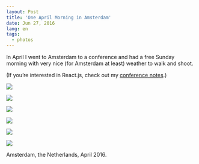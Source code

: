 ```yaml
---
layout: Post
title: 'One April Morning in Amsterdam'
date: Jun 27, 2016
lang: en
tags:
  - photos
---
```


In April I went to Amsterdam to a conference and had a free Sunday morning with very nice (for Amsterdam at least) weather to walk and shoot.

(If you’re interested in React.js, check out my [conference notes](http://blog.sapegin.me/all/react-amsterdam-2016).)

![](photo://2016-04-17_6646_Artem_Sapegin)

<!--more-->

![](photo://2016-04-17_6664_Artem_Sapegin)

![](photo://2016-04-17_6667_Artem_Sapegin)

![](photo://2016-04-17_6691_Artem_Sapegin)

![](photo://2016-04-17_6700_Artem_Sapegin)

![](photo://2016-04-17_6736_Artem_Sapegin)

Amsterdam, the Netherlands, April 2016.
